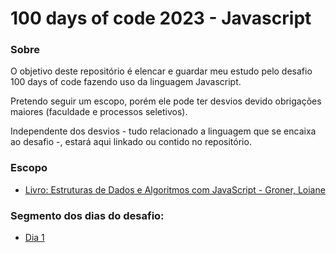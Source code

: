 <h1>100 days of code 2023 - Javascript</h1>

<h3>Sobre</h3>
<p>O objetivo deste repositório é elencar e guardar meu estudo pelo desafio 100 days of code fazendo uso da linguagem Javascript.</p>
<p>Pretendo seguir um escopo, porém ele pode ter desvios devido obrigações maiores (faculdade e processos seletivos).</p>
<p>Independente dos desvios - tudo relacionado a linguagem que se encaixa ao desafio -, estará aqui linkado ou contido no repositório.</p>

<h3>Escopo</h3>
<ul>
<li>
<a href="https://github.com/kasvrol/100daysofcode-Javascript-2023/wiki/Estruturas-de-Dados-e-Algoritmos-com-JavaScript">Livro: Estruturas de Dados e Algoritmos com JavaScript - Groner, Loiane</a>
</li>
</ul>

<h3>Segmento dos dias do desafio:</h3>
<ul>
<li>
<a href="https://github.com/kasvrol/100daysofcode-Javascript-2023/wiki/Dia-1">Dia 1</a>
</li>
</ul>

